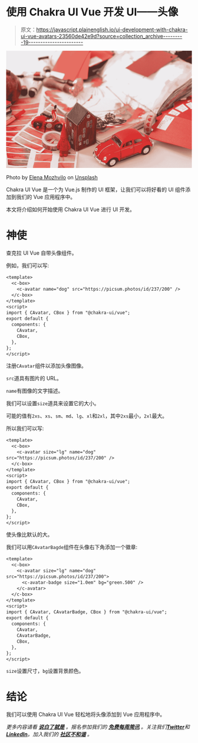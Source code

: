 # 使用 Chakra UI Vue 开发 UI——头像

> 原文：<https://javascript.plainenglish.io/ui-development-with-chakra-ui-vue-avatars-23560de42e9d?source=collection_archive---------19----------------------->

![](img/b0226cffb6632f765514c479c68baa37.png)

Photo by [Elena Mozhvilo](https://unsplash.com/@miracleday?utm_source=medium&utm_medium=referral) on [Unsplash](https://unsplash.com?utm_source=medium&utm_medium=referral)

Chakra UI Vue 是一个为 Vue.js 制作的 UI 框架，让我们可以将好看的 UI 组件添加到我们的 Vue 应用程序中。

本文将介绍如何开始使用 Chakra UI Vue 进行 UI 开发。

# 神使

查克拉 UI Vue 自带头像组件。

例如，我们可以写:

```
<template>
  <c-box>
    <c-avatar name="dog" src="https://picsum.photos/id/237/200" />
  </c-box>
</template>
<script>
import { CAvatar, CBox } from "@chakra-ui/vue";
export default {
  components: {
    CAvatar,
    CBox,
  },
};
</script>
```

注册`CAvatar`组件以添加头像图像。

`src`道具有图片的 URL。

`name`有图像的文字描述。

我们可以设置`size`道具来设置它的大小。

可能的值有`2xs`、`xs`、`sm`、`md`、`lg`、`xl`和`2xl`，其中`2xs`最小，`2xl`最大。

所以我们可以写:

```
<template>
  <c-box>
    <c-avatar size="lg" name="dog" src="https://picsum.photos/id/237/200" />
  </c-box>
</template>
<script>
import { CAvatar, CBox } from "@chakra-ui/vue";
export default {
  components: {
    CAvatar,
    CBox,
  },
};
</script>
```

使头像比默认的大。

我们可以用`CAvatarBagde`组件在头像右下角添加一个徽章:

```
<template>
  <c-box>
    <c-avatar size="lg" name="dog" src="https://picsum.photos/id/237/200">
      <c-avatar-badge size="1.0em" bg="green.500" />
    </c-avatar>
  </c-box>
</template>
<script>
import { CAvatar, CAvatarBadge, CBox } from "@chakra-ui/vue";
export default {
  components: {
    CAvatar,
    CAvatarBadge,
    CBox,
  },
};
</script>
```

`size`设置尺寸，`bg`设置背景颜色。

# 结论

我们可以使用 Chakra UI Vue 轻松地将头像添加到 Vue 应用程序中。

*更多内容请看* [***说白了就是***](https://plainenglish.io/) *。报名参加我们的* [***免费每周简讯***](http://newsletter.plainenglish.io/) *。关注我们*[***Twitter***](https://twitter.com/inPlainEngHQ)*和*[***LinkedIn***](https://www.linkedin.com/company/inplainenglish/)*。加入我们的* [***社区不和谐***](https://discord.gg/GtDtUAvyhW) *。*